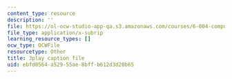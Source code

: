 ```yaml
---
content_type: resource
description: ''
file: https://ol-ocw-studio-app-qa.s3.amazonaws.com/courses/6-004-computation-structures-spring-2017/ebfd0564a52955ae8bffb612d3d20b65_cTU43KgGLFw.vtt
file_type: application/x-subrip
learning_resource_types: []
ocw_type: OCWFile
resourcetype: Other
title: 3play caption file
uid: ebfd0564-a529-55ae-8bff-b612d3d20b65
---
```

